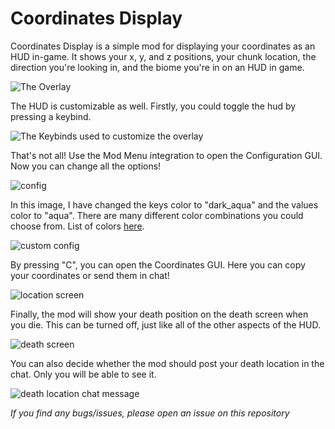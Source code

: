 # Coordinates Display
Coordinates Display is a simple mod for displaying your coordinates as an HUD in-game. It shows your x, y, and z positions, your chunk location, the direction you're looking in, and the biome you're in on an HUD in game.

![The Overlay](https://github.com/Boxadactle/coordinates-display/blob/main/img/overlay.png?raw=true)

The HUD is customizable as well. Firstly, you could toggle the hud by pressing a keybind.

![The Keybinds used to customize the overlay](https://github.com/Boxadactle/coordinates-display/blob/main/img/controls.png?raw=true)

That's not all! Use the Mod Menu integration to open the Configuration GUI. Now you can change all the options!

![config](https://github.com/Boxadactle/coordinates-display/blob/main/img/config%20gui.png?raw=true)

In this image, I have changed the keys color to "dark_aqua" and the values color to "aqua". There are many different color combinations you could choose from. List of colors [here](https://www.digminecraft.com/lists/color_list_pc.php).

![custom config](https://github.com/Boxadactle/coordinates-display/blob/main/img/overlay2.png?raw=true)

By pressing "C", you can open the Coordinates GUI. Here you can copy your coordinates or send them in chat!

![location screen](https://github.com/Boxadactle/coordinates-display/blob/main/img/location%20screen.png?raw=true)

Finally, the mod will show your death position on the death screen when you die. This can be turned off, just like all of the other aspects of the HUD.

![death screen](https://github.com/Boxadactle/coordinates-display/blob/main/img/death%20screen.png?raw=true)

You can also decide whether the mod should post your death location in the chat. Only you will be able to see it.

![death location chat message](https://github.com/Boxadactle/coordinates-display/blob/main/img/death%20location%20chat.png?raw=true)

*If you find any bugs/issues, please open an issue on this repository*
